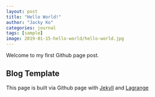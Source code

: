 ```yaml
---
layout: post
title: "Hello World!"
author: "Jacky Ko"
categories: journal
tags: [sample]
image: 2019-01-15-hello-world/hello-world.jpg
---
```


Welcome to my first Github page post.

## Blog Template

This page is built via Github page with [Jekyll](https://jekyllrb.com/) and [Lagrange](https://github.com/lenpaul/lagrange)